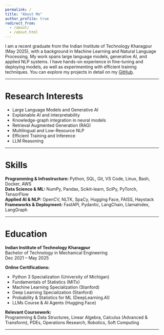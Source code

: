 ```yaml
---
permalink: /
title: "About Me"
author_profile: true
redirect_from: 
  - /about/
  - /about.html
---
```


I am a recent graduate from the Indian Institute of Technology Kharagpur (May 2025), with a background in Machine Learning and Natural Language Processing. My work spans large language models, generative AI, and applied NLP systems. I have hands-on experience in fine-tuning and deploying models, as well as experimenting with efficient training techniques. You can explore my projects in detail on my [GitHub](https://github.com/mrbane10).  

---

# Research Interests  
- Large Language Models and Generative AI
- Explainable AI and interpretability
- Knowledge-graph integration in neural models
- Retrieval Augmented Generation (RAG)
- Multilingual and Low-Resource NLP  
- Efficient Training and Inference 
- LLM Reasoning

---

# Skills  
**Programming & Infrastructure:** Python, SQL, Git, VS Code, Linux, Bash, Docker, AWS  
**Data Science & ML:** NumPy, Pandas, Scikit-learn, SciPy, PyTorch, TensorFlow  
**Applied AI & NLP:** OpenCV, NLTK, SpaCy, Hugging Face, FAISS, Haystack  
**Frameworks & Deployment:** FastAPI, Pydantic, LangChain, LlamaIndex, LangGraph  

---

# Education  
**Indian Institute of Technology Kharagpur**  
Bachelor of Technology in Mechanical Engineering  
Dec 2021 – May 2025  

**Online Certifications:**  
- Python 3 Specialization (University of Michigan)  
- Fundamentals of Statistics (MITx)  
- Machine Learning Specialization (Stanford)  
- Deep Learning Specialization (Stanford)  
- Probability & Statistics for ML (DeepLearning.AI)  
- LLMs Course & AI Agents (Hugging Face)  

**Relevant Coursework:**  
Programming & Data Structures, Linear Algebra, Calculus (Advanced & Transform), PDEs, Operations Research, Robotics, Soft Computing  

---  
